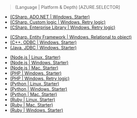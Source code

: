 <!-- deleted by customization
> [AZURE.SELECTOR-LIST (Language | Platform & Depth)]
- [(CSharp. ADO.NET | Windows. Starter)](sql-database-develop-dotnet-simple.md)
- [(CSharp. Custom logic | Windows. Retry logic)](sql-database-develop-csharp-retry-windows.md)
- [(CSharp. Enterprise Library | Windows. Retry logic)](sql-database-develop-entlib-csharp-retry-windows.md)
-->
<!-- keep by customization: begin -->
> (Language | Platform & Depth)
> [AZURE.SELECTOR]
- [(CSharp. ADO.NET | Windows. Starter)](/documentation/articles/sql-database-develop-dotnet-simple)
- [(CSharp. Custom logic | Windows. Retry logic)](/documentation/articles/sql-database-develop-csharp-retry-windows)
- [(CSharp. Enterprise Library | Windows. Retry logic)](/documentation/articles/sql-database-develop-entlib-csharp-retry-windows)
<!-- keep by customization: end -->
- [(CSharp. Entity Framework | Windows. Relational to object)](http://msdn.microsoft.com/zh-cn/library/azure/ff951633.aspx)
- [(C++. ODBC | Windows. Starter)](http://msdn.microsoft.com/zh-cn/library/azure/hh974312.aspx)
- [(Java. JDBC | Windows. <!-- deleted by customization Starter)](sql-database-develop-java-simple-windows.md) --><!-- keep by customization: begin --> Starter)](/documentation/articles/sql-database-develop-java-simple-windows) <!-- keep by customization: end -->
<!-- deleted by customization
- [(Node.js | Linux. Starter)](sql-database-develop-nodejs-simple-linux.md)
- [(Node.js | Windows. Starter)](sql-database-develop-nodejs-simple-windows.md)
- [(Node.js | Mac. Starter)](sql-database-develop-nodejs-simple-mac.md)
- [(PHP | Windows. Starter)](sql-database-develop-php-simple-windows.md)
- [(PHP | Windows. Retry logic)](sql-database-develop-php-retry-windows.md)
- [(Python | Linux. Starter)](sql-database-develop-python-simple-ubuntu-linux.md)
- [(Python | Windows. Starter)](sql-database-develop-python-simple-windows.md)
- [(Python | Mac. Starter)](sql-database-develop-python-simple-mac-osx.md)
- [(Ruby | Linux. Starter)](sql-database-develop-ruby-simple-linux.md)
- [(Ruby | Mac. Starter)](sql-database-develop-ruby-simple-mac-osx.md)
- [(Ruby | Windows. Starter)](sql-database-develop-ruby-simple-windows.md)
-->
<!-- keep by customization: begin -->
- [(Node.js | Linux. Starter)](/documentation/articles/sql-database-develop-nodejs-simple-linux)
- [(Node.js | Windows. Starter)](/documentation/articles/sql-database-develop-nodejs-simple-windows)
- [(Node.js | Mac. Starter)](/documentation/articles/sql-database-develop-nodejs-simple-mac)
- [(PHP | Windows. Starter)](/documentation/articles/sql-database-develop-php-simple-windows)
- [(PHP | Windows. Retry logic)](/documentation/articles/sql-database-develop-php-retry-windows)
- [(Python | Linux. Starter)](/documentation/articles/sql-database-develop-python-simple-ubuntu-linux)
- [(Python | Windows. Starter)](/documentation/articles/sql-database-develop-python-simple-windows)
- [(Python | Mac. Starter)](/documentation/articles/sql-database-develop-python-simple-mac-osx)
- [(Ruby | Linux. Starter)](/documentation/articles/sql-database-develop-ruby-simple-linux)
- [(Ruby | Mac. Starter)](/documentation/articles/sql-database-develop-ruby-simple-mac-osx)
- [(Ruby | Windows. Starter)](/documentation/articles/sql-database-develop-ruby-simple-windows)
<!-- keep by customization: end -->
